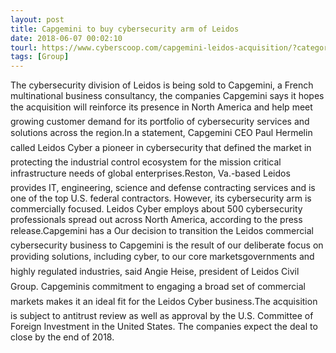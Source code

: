 ```yaml
---
layout: post
title: Capgemini to buy cybersecurity arm of Leidos
date: 2018-06-07 00:02:10
tourl: https://www.cyberscoop.com/capgemini-leidos-acquisition/?category_news=technology
tags: [Group]
---
```

The cybersecurity division of Leidos is being sold to Capgemini, a French multinational business consultancy, the companies Capgemini says it hopes the acquisition will reinforce its presence in North America and help meet growing customer demand for its portfolio of cybersecurity services and solutions across the region.In a statement, Capgemini CEO Paul Hermelin called Leidos Cyber a pioneer in cybersecurity that defined the market in protecting the industrial control ecosystem for the mission critical infrastructure needs of global enterprises.Reston, Va.-based Leidos provides IT, engineering, science and defense contracting services and is one of the top U.S. federal contractors. However, its cybersecurity arm is commercially focused. Leidos Cyber employs about 500 cybersecurity professionals spread out across North America, according to the press release.Capgemini has a Our decision to transition the Leidos commercial cybersecurity business to Capgemini is the result of our deliberate focus on providing solutions, including cyber, to our core marketsgovernments and highly regulated industries, said Angie Heise, president of Leidos Civil Group. Capgeminis commitment to engaging a broad set of commercial markets makes it an ideal fit for the Leidos Cyber business.The acquisition is subject to antitrust review as well as approval by the U.S. Committee of Foreign Investment in the United States. The companies expect the deal to close by the end of 2018.